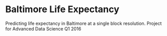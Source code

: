 # Baltimore Life Expectancy 
Predicting life expectancy in Baltimore at a single block resolution. Project for Advanced Data Science Q1 2016 

